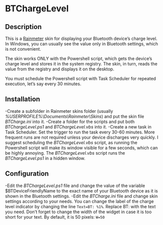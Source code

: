 # BTChargeLevel

## Description

This is a [Rainmeter](https://www.rainmeter.net) skin for displaying your Bluetooth device’s charge level. In Windows, you can usually see the value only in Bluetooth settings, which is not convenient.

The skin works ONLY with the Powershell script, which gets the device’s charge level and stores it in the system registry. The skin, in turn, reads the value from the registry and displays it on the desktop.

You must schedule the Powershell script with Task Scheduler for repeated execution, let’s say every 30 minutes.

## Installation

-Create a subfolder in Rainmeter skins folder (usually *%USERPROFILE%\Documents\Rainmeter\Skins*) and put the skin file *BTCharge.ini* into it.
-Create a folder for the scripts and put both *BTChargeLevel.ps1* and *BTChargeLevel.vbs* into it.
-Create a new task in Task Scheduler. Set the trigger to run the task every 30-60 minutes. More frequent runs are not required unless your device discharges very quickly. I suggest scheduling the *BTChargeLevel.vbs* script, as running the Powershell script will make its window visible for a few seconds, which can be highly annoying. The *BTChargeLevel.vbs* script runs the *BTChargeLevel.ps1* in a hidden window.

## Configuration

-Edit the *BTChargeLevel.ps1* file and change the value of the variable $BTDeviceFriendlyName to the exact name of your Bluetooth device as it is shown in the Bluetooth settings.
-Edit the *BTCharge.ini* file and change skin settings according to your needs. You can change the label of the charge level indicator by changing the line `Text=BT: %1%`. Replace BT: with the text you need. Don’t forget to change the width of the widget in case it is too short for your text. By default, it is 50 pixels: `W=50`
